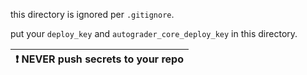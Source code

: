 this directory is ignored per `.gitignore`.

put your `deploy_key` and `autograder_core_deploy_key` in this directory.

| ❗ NEVER push secrets to your repo |
| --- |
